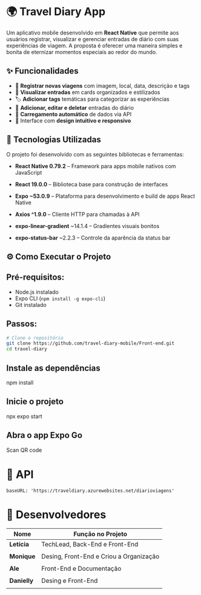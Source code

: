 # 🌍 Travel Diary App

Um aplicativo mobile desenvolvido em **React Native** que permite aos usuários registrar, visualizar e gerenciar entradas de diário com suas experiências de viagem. A proposta é oferecer uma maneira simples e bonita de eternizar momentos especiais ao redor do mundo.



## ✨ Funcionalidades

- 📸 **Registrar novas viagens** com imagem, local, data, descrição e tags  
- 📖 **Visualizar entradas** em cards organizados e estilizados  
- 🏷️ **Adicionar tags** temáticas para categorizar as experiências  
- 📝 **Adicionar, editar e deletar** entradas do diário  
- 🔄 **Carregamento automático** de dados via API  
- 🎨 Interface com **design intuitivo e responsivo**




## 📱 Tecnologias Utilizadas

O projeto foi desenvolvido com as seguintes bibliotecas e ferramentas:

- **React Native 0.79.2** – Framework para apps mobile nativos com JavaScript

- **React 19.0.0** – Biblioteca base para construção de interfaces

- **Expo ~53.0.9** – Plataforma para desenvolvimento e build de apps React Native

- **Axios ^1.9.0** – Cliente HTTP para chamadas à API

- **expo-linear-gradient** ~14.1.4 – Gradientes visuais bonitos

- **expo-status-bar** ~2.2.3 – Controle da aparência da status bar


## ⚙️ Como Executar o Projeto

## Pré-requisitos:

- Node.js instalado  
- Expo CLI (`npm install -g expo-cli`)  
- Git instalado

## Passos:

```bash
# Clone o repositório
git clone https://github.com/travel-diary-mobile/Front-end.git
cd travel-diary

```

## Instale as dependências
npm install

## Inicie o projeto
npx expo start

## Abra o app Expo Go
Scan QR code



# 🔗 API
```
baseURL: 'https://traveldiary.azurewebsites.net/diarioviagens'
```

# 🧠 Desenvolvedores


| Nome         | Função no Projeto                                                |
| ------------ | ---------------------------------------------------------------- |
| **Letícia**  | TechLead, Back-End e Front-End                                   |
|              |                                                                  |
| **Monique**  | Desing, Front-End e Criou a Organização                          |
|              |                                                                  |
|   **Ale**    | Front-End  e Documentação                                        |
|              |                                                                  |
| **Danielly** | Desing e Front-End                                               |
|              |                                                                  |


